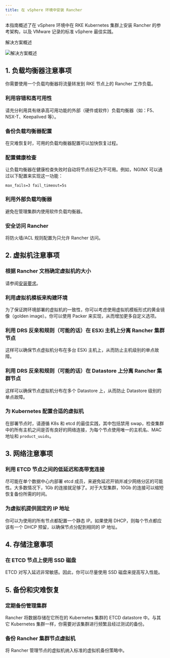 ```yaml
---
title: 在 vSphere 环境中安装 Rancher
---
```


本指南概述了在 vSphere 环境中在 RKE Kubernetes 集群上安装 Rancher 的参考架构，以及 VMware 记录的标准 vSphere 最佳实践。


<figcaption>解决方案概述</figcaption>

![解决方案概述](/img/rancher-on-prem-vsphere.svg)

## 1. 负载均衡器注意事项

你需要使用一个负载均衡器将流量转发到 RKE 节点上的 Rancher 工作负载。

### 利用容错和高可用性

请充分利用具有继承高可用功能的外部（硬件或软件）负载均衡器（如：F5、NSX-T、Keepalived 等）。

### 备份负载均衡器配置

在灾难恢复时，可用的负载均衡器配置可以加快恢复过程。

### 配置健康检查

让负载均衡器在健康检查失败时自动将节点标记为不可用。例如，NGINX 可以通过以下配置来实现这一功能：

`max_fails=3 fail_timeout=5s`

### 利用外部负载均衡器

避免在管理集群内使用软件负载均衡器。

### 安全访问 Rancher

将防火墙/ACL 规则配置为只允许 Rancher 访问。

## 2. 虚拟机注意事项

### 根据 Rancher 文档确定虚拟机的大小

请参阅[安装要求](../../../pages-for-subheaders/installation-requirements.md)。

### 利用虚拟机模板来构建环境

为了保证跨环境部署的虚拟机的一致性，你可以考虑使用虚拟机模板形式的黄金镜像（golden image）。你可以使用 Packer 来实现，从而增加更多自定义选项。

### 利用 DRS 反亲和规则（可能的话）在 ESXi 主机上分离 Rancher 集群节点

这样可以确保节点虚拟机分布在多台 ESXi 主机上，从而防止主机级别的单点故障。

### 利用 DRS 反亲和规则（可能的话）在 Datastore 上分离 Rancher 集群节点

这样可以确保节点虚拟机分布在多个 Datastore 上，从而防止 Datastore 级别的单点故障。

### 为 Kubernetes 配置合适的虚拟机

在部署节点时，请遵循 K8s 和 etcd 的最佳实践，其中包括禁用 swap，检查集群中的所有主机之间是否有良好的网络连接，为每个节点使用唯一的主机名、MAC 地址和 `product_uuids`。

## 3. 网络注意事项

### 利用 ETCD 节点之间的低延迟和高带宽连接

尽可能在单个数据中心内部署 etcd 成员，来避免延迟开销并减少网络分区的可能性。大多数情况下，1Gb 的连接就足够了。对于大型集群，10Gb 的连接可以缩短恢复备份所需的时间。

### 为虚拟机提供固定的 IP 地址

你可以为使用的所有节点都配置一个静态 IP。如果使用 DHCP，则每个节点都应该有一个 DHCP 预留，以确保节点分配到相同的 IP 地址。

## 4. 存储注意事项

### 在 ETCD 节点上使用 SSD 磁盘

ETCD 对写入延迟非常敏感。因此，你可以尽量使用 SSD 磁盘来提高写入性能。

## 5. 备份和灾难恢复

### 定期备份管理集群

Rancher 将数据存储在它所在的 Kubernetes 集群的 ETCD datastore 中。与其它 Kubernetes 集群一样，你需要对该集群进行频繁且经过测试的备份。

### 备份 Rancher 集群节点虚拟机

将 Rancher 管理节点的虚拟机纳入标准的虚拟机备份策略中。

